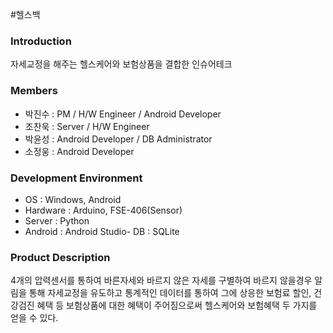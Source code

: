 #헬스백
### Introduction
자세교정을 해주는 헬스케어와 보험상품을 결합한 인슈어테크

### Members
- 박진수 : PM / H/W Engineer / Android Developer
- 조찬욱 : Server / H/W Engineer
- 박윤성 : Android Developer / DB Administrator
- 소정웅 : Android Developer
### Development Environment
- OS : Windows, Android
- Hardware : Arduino, FSE-406(Sensor)
- Server : Python
- Android : Android Studio- DB : SQLite
### Product Description
4개의 압력센서를 통하여 바른자세와 바르지 않은 자세를 구별하여 바르지 않을경우 알림을 통해 자세교정을 유도하고 통계적인 데이터를 통하여 그에 상응한 보험료 할인, 건강검진 혜택 등 보험상품에 대한 혜택이 주어짐으로써 헬스케어와 보험혜택 두 가지를 얻을 수 있다.



























